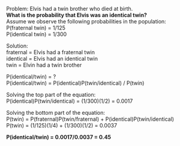Problem: Elvis had a twin brother who died at birth.   
**What is the probability that Elvis was an identical twin?**  
Assume we observe the following probabilities in the population:   
P(fraternal twin) = 1/125   
P(identical twin) = 1/300

Solution:   
fraternal = Elvis had a fraternal twin   
identical = Elvis had an identical twin   
twin = Elvin had a twin brother

P(identical/twin) = ?   
P(identical/twin) = P(identical)P(twin/identical) / P(twin)


Solving the top part of the equation:   
P(identical)P(twin/identical) = (1/300)(1/2) = 0.0017

Solving the bottom part of the equation:   
P(twin) = P(fraternal)P(twin/fraternal) + P(identical)P(twin/identical)   
P(twin) = (1/125)(1/4) + (1/300)(1/2) = 0.0037


**P(identical/twin) = 0.0017/0.0037 = 0.45**



